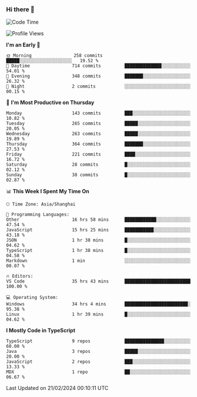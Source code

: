 ### Hi there 👋

<!--
**waynelwz/waynelwz** is a ✨ _special_ ✨ repository because its `README.md` (this file) appears on your GitHub profile.

Here are some ideas to get you started:

- 🔭 I’m currently working on ...
- 🌱 I’m currently learning ...
- 👯 I’m looking to collaborate on ...
- 🤔 I’m looking for help with ...
- 💬 Ask me about ...
- 📫 How to reach me: ...
- 😄 Pronouns: ...
- ⚡ Fun fact: ...
-->

<!--START_SECTION:waka-->
![Code Time](http://img.shields.io/badge/Code%20Time-2%2C497%20hrs%2051%20mins-blue)

![Profile Views](http://img.shields.io/badge/Profile%20Views-1-blue)

**I'm an Early 🐤** 

```text
🌞 Morning                258 commits         █████░░░░░░░░░░░░░░░░░░░░   19.52 % 
🌆 Daytime                714 commits         ██████████████░░░░░░░░░░░   54.01 % 
🌃 Evening                348 commits         ███████░░░░░░░░░░░░░░░░░░   26.32 % 
🌙 Night                  2 commits           ░░░░░░░░░░░░░░░░░░░░░░░░░   00.15 % 
```
📅 **I'm Most Productive on Thursday** 

```text
Monday                   143 commits         ███░░░░░░░░░░░░░░░░░░░░░░   10.82 % 
Tuesday                  265 commits         █████░░░░░░░░░░░░░░░░░░░░   20.05 % 
Wednesday                263 commits         █████░░░░░░░░░░░░░░░░░░░░   19.89 % 
Thursday                 364 commits         ███████░░░░░░░░░░░░░░░░░░   27.53 % 
Friday                   221 commits         ████░░░░░░░░░░░░░░░░░░░░░   16.72 % 
Saturday                 28 commits          █░░░░░░░░░░░░░░░░░░░░░░░░   02.12 % 
Sunday                   38 commits          █░░░░░░░░░░░░░░░░░░░░░░░░   02.87 % 
```


📊 **This Week I Spent My Time On** 

```text
🕑︎ Time Zone: Asia/Shanghai

💬 Programming Languages: 
Other                    16 hrs 58 mins      ████████████░░░░░░░░░░░░░   47.54 % 
JavaScript               15 hrs 25 mins      ███████████░░░░░░░░░░░░░░   43.18 % 
JSON                     1 hr 38 mins        █░░░░░░░░░░░░░░░░░░░░░░░░   04.62 % 
TypeScript               1 hr 38 mins        █░░░░░░░░░░░░░░░░░░░░░░░░   04.58 % 
Markdown                 1 min               ░░░░░░░░░░░░░░░░░░░░░░░░░   00.07 % 

🔥 Editors: 
VS Code                  35 hrs 43 mins      █████████████████████████   100.00 % 

💻 Operating System: 
Windows                  34 hrs 4 mins       ████████████████████████░   95.38 % 
Linux                    1 hr 39 mins        █░░░░░░░░░░░░░░░░░░░░░░░░   04.62 % 
```

**I Mostly Code in TypeScript** 

```text
TypeScript               9 repos             ███████████████░░░░░░░░░░   60.00 % 
Java                     3 repos             █████░░░░░░░░░░░░░░░░░░░░   20.00 % 
JavaScript               2 repos             ███░░░░░░░░░░░░░░░░░░░░░░   13.33 % 
MDX                      1 repo              ██░░░░░░░░░░░░░░░░░░░░░░░   06.67 % 
```




 Last Updated on 21/02/2024 00:10:11 UTC
<!--END_SECTION:waka-->
